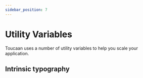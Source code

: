 ```yaml
---
sidebar_position: 7
---
```


# Utility Variables

Toucaan uses a number of utility variables to help you scale your application.



## Intrinsic typography
